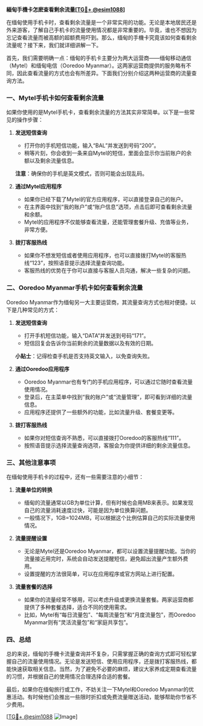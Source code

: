 **緬甸手機卡怎麽查看剩余流量[[TG💪+ @esim1088](https://t.me/s/esim1088)]**

在缅甸使用手机卡时，查看剩余流量是一个非常实用的功能。无论是本地居民还是外来游客，了解自己手机卡的流量使用情况都是非常重要的。毕竟，谁也不想因为忘记查看流量而被高额的超额费用吓到。那么，缅甸的手機卡究竟该如何查看剩余流量呢？接下来，我们就详细讲解一下。

首先，我们需要明确一点：缅甸的手机卡主要分为两大运营商——缅甸移动通信（Mytel）和缅甸电信（Ooredoo Myanmar）。这两家运营商提供的服务略有不同，因此查看流量的方式也会有所差异。下面我们分别介绍这两种运营商的流量查询方法。

### **一、Mytel手机卡如何查看剩余流量**

如果你使用的是Mytel手机卡，查看剩余流量的方法其实非常简单。以下是一些常见的操作步骤：

1. **发送短信查询**
   - 打开你的手机短信功能，输入“BAL”并发送到号码“200”。
   - 稍等片刻，你会收到一条来自Mytel的短信，里面会显示你当前账户的余额以及剩余流量信息。
   
   **注意**：确保你的手机是英文模式，否则可能会出现乱码。

2. **通过Mytel应用程序**
   - 如果你已经下载了Mytel的官方应用程序，可以直接登录自己的账户。
   - 在主界面中找到“我的账户”或“账户信息”选项，点击后即可查看剩余流量和余额。
   - Mytel的应用程序不仅能够查看流量，还能管理套餐升级、充值等业务，非常方便。

3. **拨打客服热线**
   - 如果你不想发短信或者使用应用程序，也可以直接拨打Mytel的客服热线“123”，按照语音提示选择流量查询功能。
   - 客服热线的优势在于你可以直接与客服人员沟通，解决一些复杂的问题。

### **二、Ooredoo Myanmar手机卡如何查看剩余流量**

Ooredoo Myanmar作为缅甸另一大主要运营商，其流量查询方式也相对便捷。以下是几种常见的方式：

1. **发送短信查询**
   - 打开手机短信功能，输入“DATA”并发送到号码“171”。
   - 短信回复会告诉你当前剩余的流量数据以及有效的日期。
   
   **小贴士**：记得检查手机是否支持英文输入，以免查询失败。

2. **通过Ooredoo应用程序**
   - Ooredoo Myanmar也有专门的手机应用程序，可以通过它随时查看流量使用情况。
   - 登录后，在主菜单中找到“我的账户”或“流量管理”，即可看到详细的流量信息。
   - 应用程序还提供了一些额外的功能，比如流量升级、套餐变更等。

3. **拨打客服热线**
   - 如果你对短信查询不熟悉，可以直接拨打Ooredoo的客服热线“111”。
   - 按照语音提示选择流量查询选项，客服会为你提供详细的剩余流量信息。

### **三、其他注意事项**

在缅甸使用手机卡的过程中，还有一些需要注意的小细节：

1. **流量单位的转换**
   - 缅甸的流量通常以GB为单位计算，但有时候也会用MB来表示。如果发现自己的流量消耗速度过快，可能是因为单位换算问题。
   - 一般情况下，1GB=1024MB，可以根据这个比例估算自己的实际流量使用情况。

2. **流量提醒设置**
   - 无论是Mytel还是Ooredoo Myanmar，都可以设置流量提醒功能。当你的流量接近用完时，系统会自动发送提醒短信，避免超出流量产生额外费用。
   - 设置提醒的方法很简单，可以在应用程序或官方网站上进行配置。

3. **流量套餐的选择**
   - 如果你的流量经常不够用，可以考虑升级或更换流量套餐。两家运营商都提供了多种套餐选择，适合不同的使用需求。
   - 比如，Mytel有“每日流量包”、“每周流量包”和“月度流量包”，而Ooredoo Myanmar则有“灵活流量包”和“家庭共享包”。

### **四、总结**

总的来说，缅甸的手機卡流量查询并不复杂，只需掌握正确的查询方式即可轻松掌握自己的流量使用情况。无论是发送短信、使用应用程序，还是拨打客服热线，都能快速获取相关信息。当然，为了避免不必要的麻烦，建议大家养成定期查看流量的习惯，并根据自己的使用情况合理选择合适的套餐。

最后，如果你在缅甸旅行或工作，不妨关注一下Mytel和Ooredoo Myanmar的优惠活动。有时候他们会推出一些限时折扣或免费流量赠送活动，能够帮助你节省不少费用。

[[TG💪+ @esim1088](https://t.me/s/esim1088) ![Image](https://i.postimg.cc/4NQfJmqS/Snipaste-2025-05-13-00-14-12.png)]